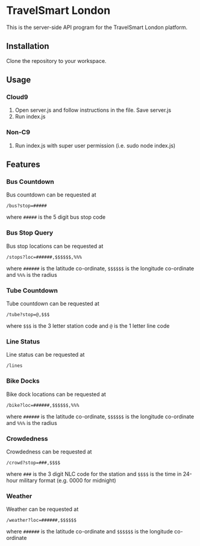 # TravelSmart London #
This is the server-side API program for the TravelSmart London platform.

## Installation ##
Clone the repository to your workspace.

## Usage ##
### Cloud9 ###
1. Open server.js and follow instructions in the file. Save server.js  
2. Run index.js

### Non-C9 ###
1. Run index.js with super user permission (i.e. sudo node index.js)

## Features ##
### Bus Countdown ###
Bus countdown can be requested at

    /bus?stop=#####

where `#####` is the 5 digit bus stop code

### Bus Stop Query ###
Bus stop locations can be requested at

    /stops?loc=######,$$$$$$,%%%

where `######` is the latitude co-ordinate, `$$$$$$` is the longitude co-ordinate and `%%%` is the radius

### Tube Countdown ###
Tube countdown can be requested at

    /tube?stop=@,$$$

where `$$$` is the 3 letter station code and `@` is the 1 letter line code

### Line Status ###
Line status can be requested at

    /lines

### Bike Docks ###
Bike dock locations can be requested at

    /bike?loc=######,$$$$$$,%%%

where `######` is the latitude co-ordinate, `$$$$$$` is the longitude co-ordinate and `%%%` is the radius

### Crowdedness ###
Crowdedness can be requested at

    /crowd?stop=###,$$$$

where `###` is the 3 digit NLC code for the station and `$$$$` is the time in 24-hour military format (e.g. 0000 for midnight)

### Weather ###
Weather can be requested at

    /weather?loc=######,$$$$$$

where `######` is the latitude co-ordinate and `$$$$$$` is the longitude co-ordinate
